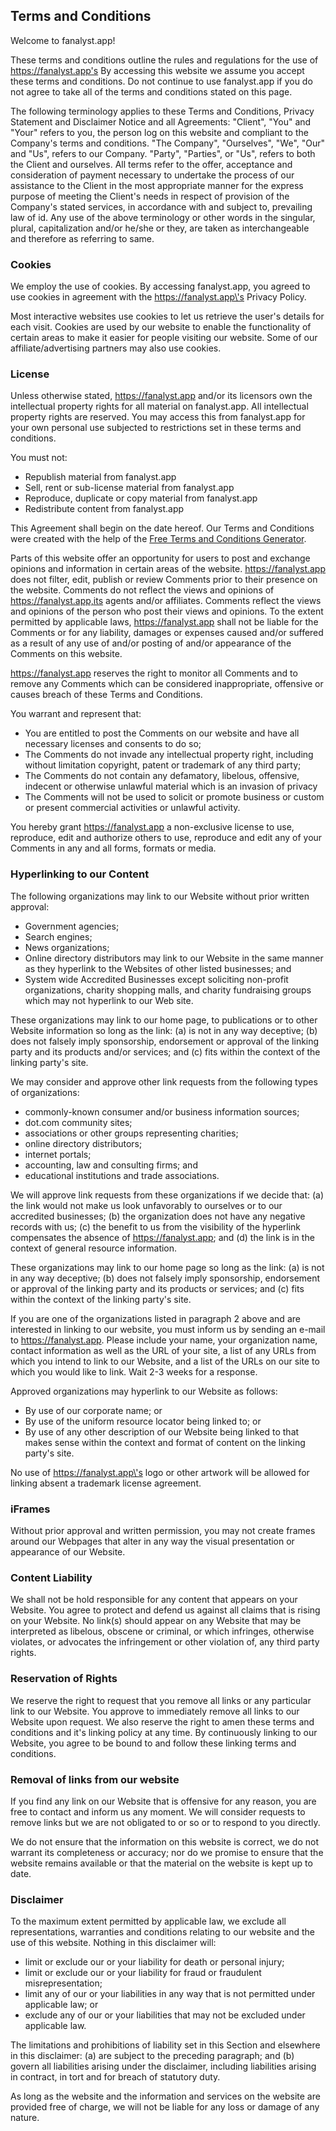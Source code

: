 ## **Terms and Conditions**

Welcome to fanalyst.app!

These terms and conditions outline the rules and regulations for the use
of https://fanalyst.app's 
By accessing this website we assume you accept these terms and
conditions. Do not continue to use fanalyst.app if you do not agree to
take all of the terms and conditions stated on this page.

The following terminology applies to these Terms and Conditions, Privacy
Statement and Disclaimer Notice and all Agreements: \"Client\", \"You\"
and \"Your\" refers to you, the person log on this website and compliant
to the Company\'s terms and conditions. \"The Company\", \"Ourselves\",
\"We\", \"Our\" and \"Us\", refers to our Company. \"Party\",
\"Parties\", or \"Us\", refers to both the Client and ourselves. All
terms refer to the offer, acceptance and consideration of payment
necessary to undertake the process of our assistance to the Client in
the most appropriate manner for the express purpose of meeting the
Client\'s needs in respect of provision of the Company\'s stated
services, in accordance with and subject to, prevailing law of id. Any
use of the above terminology or other words in the singular, plural,
capitalization and/or he/she or they, are taken as interchangeable and
therefore as referring to same.

### **Cookies**

We employ the use of cookies. By accessing fanalyst.app, you agreed to
use cookies in agreement with the https://fanalyst.app\'s Privacy
Policy.

Most interactive websites use cookies to let us retrieve the user\'s
details for each visit. Cookies are used by our website to enable the
functionality of certain areas to make it easier for people visiting our
website. Some of our affiliate/advertising partners may also use
cookies.

### **License**

Unless otherwise stated, https://fanalyst.app and/or its licensors own
the intellectual property rights for all material on fanalyst.app. All
intellectual property rights are reserved. You may access this from
fanalyst.app for your own personal use subjected to restrictions set in
these terms and conditions.

You must not:

-   Republish material from fanalyst.app
-   Sell, rent or sub-license material from fanalyst.app
-   Reproduce, duplicate or copy material from fanalyst.app
-   Redistribute content from fanalyst.app

This Agreement shall begin on the date hereof. Our Terms and Conditions
were created with the help of the [Free Terms and Conditions
Generator](https://www.termsandconditionsgenerator.com/).

Parts of this website offer an opportunity for users to post and
exchange opinions and information in certain areas of the website.
https://fanalyst.app does not filter, edit, publish or review Comments
prior to their presence on the website. Comments do not reflect the
views and opinions of https://fanalyst.app,its agents and/or affiliates.
Comments reflect the views and opinions of the person who post their
views and opinions. To the extent permitted by applicable laws,
https://fanalyst.app shall not be liable for the Comments or for any
liability, damages or expenses caused and/or suffered as a result of any
use of and/or posting of and/or appearance of the Comments on this
website.

https://fanalyst.app reserves the right to monitor all Comments and to
remove any Comments which can be considered inappropriate, offensive or
causes breach of these Terms and Conditions.

You warrant and represent that:

-   You are entitled to post the Comments on our website and have all
    necessary licenses and consents to do so;
-   The Comments do not invade any intellectual property right,
    including without limitation copyright, patent or trademark of any
    third party;
-   The Comments do not contain any defamatory, libelous, offensive,
    indecent or otherwise unlawful material which is an invasion of
    privacy
-   The Comments will not be used to solicit or promote business or
    custom or present commercial activities or unlawful activity.

You hereby grant https://fanalyst.app a non-exclusive license to use,
reproduce, edit and authorize others to use, reproduce and edit any of
your Comments in any and all forms, formats or media.

### **Hyperlinking to our Content**

The following organizations may link to our Website without prior
written approval:

-   Government agencies;
-   Search engines;
-   News organizations;
-   Online directory distributors may link to our Website in the same
    manner as they hyperlink to the Websites of other listed businesses;
    and
-   System wide Accredited Businesses except soliciting non-profit
    organizations, charity shopping malls, and charity fundraising
    groups which may not hyperlink to our Web site.

These organizations may link to our home page, to publications or to
other Website information so long as the link: (a) is not in any way
deceptive; (b) does not falsely imply sponsorship, endorsement or
approval of the linking party and its products and/or services; and (c)
fits within the context of the linking party\'s site.

We may consider and approve other link requests from the following types
of organizations:

-   commonly-known consumer and/or business information sources;
-   dot.com community sites;
-   associations or other groups representing charities;
-   online directory distributors;
-   internet portals;
-   accounting, law and consulting firms; and
-   educational institutions and trade associations.

We will approve link requests from these organizations if we decide
that: (a) the link would not make us look unfavorably to ourselves or to
our accredited businesses; (b) the organization does not have any
negative records with us; (c) the benefit to us from the visibility of
the hyperlink compensates the absence of https://fanalyst.app; and (d)
the link is in the context of general resource information.

These organizations may link to our home page so long as the link: (a)
is not in any way deceptive; (b) does not falsely imply sponsorship,
endorsement or approval of the linking party and its products or
services; and (c) fits within the context of the linking party\'s site.

If you are one of the organizations listed in paragraph 2 above and are
interested in linking to our website, you must inform us by sending an
e-mail to https://fanalyst.app. Please include your name, your
organization name, contact information as well as the URL of your site,
a list of any URLs from which you intend to link to our Website, and a
list of the URLs on our site to which you would like to link. Wait 2-3
weeks for a response.

Approved organizations may hyperlink to our Website as follows:

-   By use of our corporate name; or
-   By use of the uniform resource locator being linked to; or
-   By use of any other description of our Website being linked to that
    makes sense within the context and format of content on the linking
    party\'s site.

No use of https://fanalyst.app\'s logo or other artwork will be allowed
for linking absent a trademark license agreement.

### **iFrames**

Without prior approval and written permission, you may not create frames
around our Webpages that alter in any way the visual presentation or
appearance of our Website.

### **Content Liability**

We shall not be hold responsible for any content that appears on your
Website. You agree to protect and defend us against all claims that is
rising on your Website. No link(s) should appear on any Website that may
be interpreted as libelous, obscene or criminal, or which infringes,
otherwise violates, or advocates the infringement or other violation of,
any third party rights.

### **Reservation of Rights**

We reserve the right to request that you remove all links or any
particular link to our Website. You approve to immediately remove all
links to our Website upon request. We also reserve the right to amen
these terms and conditions and it\'s linking policy at any time. By
continuously linking to our Website, you agree to be bound to and follow
these linking terms and conditions.

### **Removal of links from our website**

If you find any link on our Website that is offensive for any reason,
you are free to contact and inform us any moment. We will consider
requests to remove links but we are not obligated to or so or to respond
to you directly.

We do not ensure that the information on this website is correct, we do
not warrant its completeness or accuracy; nor do we promise to ensure
that the website remains available or that the material on the website
is kept up to date.

### **Disclaimer**

To the maximum extent permitted by applicable law, we exclude all
representations, warranties and conditions relating to our website and
the use of this website. Nothing in this disclaimer will:

-   limit or exclude our or your liability for death or personal injury;
-   limit or exclude our or your liability for fraud or fraudulent
    misrepresentation;
-   limit any of our or your liabilities in any way that is not
    permitted under applicable law; or
-   exclude any of our or your liabilities that may not be excluded
    under applicable law.

The limitations and prohibitions of liability set in this Section and
elsewhere in this disclaimer: (a) are subject to the preceding
paragraph; and (b) govern all liabilities arising under the disclaimer,
including liabilities arising in contract, in tort and for breach of
statutory duty.

As long as the website and the information and services on the website
are provided free of charge, we will not be liable for any loss or
damage of any nature.

